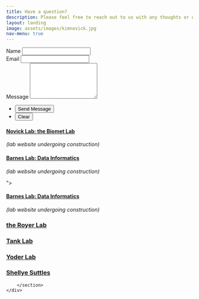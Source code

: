 ```yaml
---
title: Have a question?
description: Please feel free to reach out to us with any thoughts or questions - we  would love to hear from you!
layout: landing
image: assets/images/kimnovick.jpg
nav-menu: true
---
```



<!-- Contact-->
<section id="contact"> 
  <div class="inner">
      <form action="https://formspree.io/f/xgvwjkrz" method="POST">
        <!-- Honeypot Field for Spam Protection -->
        <input type="text" name="_honeypot" style="display:none">
  <div class="field half first">
          <label for="name">Name</label>
          <input type="text" name="name" id="name" required />
        </div>
        <div class="field half">
          <label for="email">Email</label>
          <input type="email" name="email" id="email" required />
        </div>
        <div class="field">
          <label for="message">Message</label>
          <textarea name="message" id="message" rows="6" required></textarea>
        </div>
  <ul class="actions">
          <li><input type="submit" value="Send Message" class="special" /></li>
          <li><input type="reset" value="Clear" /></li>
        </ul>
			</form>
		<section class="split">
			<section>
				<div class="contact-method">
					<span class="icon alt fa-tree"></span>
					<h4><a href="https://scholar.google.com/citations?user=K5tffpEAAAAJ&hl=en">Novick Lab: the Biomet Lab</a></h4><p><i>(lab website undergoing construction)</i></p>
				</div>
			</section>
			<section>
				<div class="contact-method">
					<span class="icon alt fa-satellite"></span>
					<h4><a href="https://scholar.google.com/citations?user=0PxF8zAAAAAJ&hl=en">Barnes Lab: Data Informatics</a></h4><p><i>(lab website undergoing construction)</i></p>
				</div>
			</section>
			<section>
				<div class="contact-method">
					<span class="icon alt fa-satellite" />"></span>
					<h4><a href="https://scholar.google.com/citations?user=0PxF8zAAAAAJ&hl=en">Barnes Lab: Data Informatics</a></h4><p><i>(lab website undergoing construction)</i></p>
				</div>
			</section>
			<section>
				<div class="contact-method">
					<span class="icon alt fa-droplet"></span>
					<h3><a href="https://royer.lab.indiana.edu/">the Royer Lab</a></h3>
				</div>
			</section>
			<section>
				<div class="contact-method">
					<span class="icon alt fa-faucet-drip"></span>
					<h3><a href="https://tanklab.weebly.com/">Tank Lab</a></h3>
				</div>
			</section>
			<section>
				<div class="contact-method">
					<span class="icon alt fa-wheat-awn"></span>
					<h3><a href="https://yoder.lab.indiana.edu/index.html">Yoder Lab</a></h3>
				</div>
			</section>
   			<section>
				<div class="contact-method">
					<span class="icon alt fa-money-bill"></span>
					<h3><a href="https://oneill.indiana.edu/faculty-research/directory/profiles/faculty/full-time/suttles-shellye.html">Shellye Suttles</a></h3>
				</div>
			</section>

		</section>
	</div>
</section>




